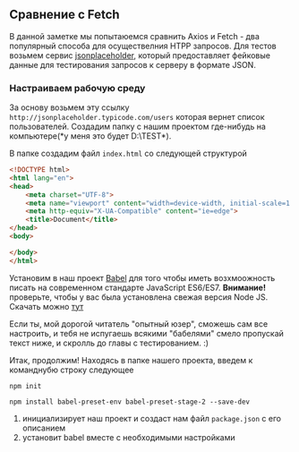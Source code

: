 
## Сравнение с Fetch 

В данной заметке мы попытаюемся сравнить Axios и Fetch - два популярный способа для осуществелния HTPP запросов. Для тестов возьмем сервис [jsonplaceholder](http://jsonplaceholder.typicode.com/), который предоставляет фейковые данные для тестирования запросов к серверу в формате JSON.



### Настраиваем рабочую среду

За основу возьмем эту ссылку ```http://jsonplaceholder.typicode.com/users``` которая вернет список пользователей. Создадим папку с нашим проектом где-нибудь на компьютере(*у меня это будет D:\TEST\*).

В папке создадим файл ```index.html``` со следующей структурой
```html
<!DOCTYPE html>
<html lang="en">
<head>
    <meta charset="UTF-8">
    <meta name="viewport" content="width=device-width, initial-scale=1.0">
    <meta http-equiv="X-UA-Compatible" content="ie=edge">
    <title>Document</title>
</head>
<body>

</body>
</html>
```
Установим в наш проект [Babel](http://babeljs.io/) для того чтобы иметь возхмоожность писать на современном стандарте JavaScript ES6/ES7. **Внимание!** проверьте, чтобы у вас была установлена свежая версия Node JS. Скачать можно [тут](https://nodejs.org/en/)

Если ты, мой дорогой читатель "опытный юзер", сможешь сам все настроить, и тебя не испугаешь всякими "бабелями" смело пропускай текст ниже, и скролль до главы с тестированием. :)


Итак, продолжим! Находясь в папке нашего проекта, введем к команднубю строку следующее
```
npm init
```
```
npm install babel-preset-env babel-preset-stage-2 --save-dev
```
1. инициализирует наш проект и создаст нам файл ```package.json``` с его описанием
2. установит babel вместе c необходимыми настройками
